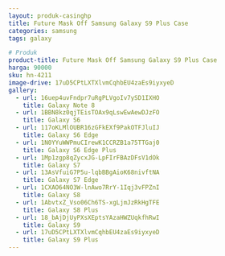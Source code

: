 ```yaml
---
layout: produk-casinghp
title: Future Mask Off Samsung Galaxy S9 Plus Case
categories: samsung
tags: galaxy

# Produk
product-title: Future Mask Off Samsung Galaxy S9 Plus Case
harga: 90000
sku: hn-4211
image-drive: 17uD5CPtLXTXlvmCqhbEU4zaEs9iyxyeD
gallery:
  - url: 16uep4uvFndpr7uRgPLVgoIv7ySD1IXHO
    title: Galaxy Note 8
  - url: 1BBN8kz0qjTEisTOAx9qLswEwAewDJzFO
    title: Galaxy S6
  - url: 117oKLMlOUBR16zGFkEXf9PakOTFJluIJ
    title: Galaxy S6 Edge
  - url: 1N0YYuWWPmuCIrewK1CCRZB1a75TTGaj0
    title: Galaxy S6 Edge Plus
  - url: 1Mp1zgp8qZycxJG-LpFIrFBAzDFsV1dOk
    title: Galaxy S7
  - url: 13AsVfuiG7P5u-lqbBBgAioK68nivftNA
    title: Galaxy S7 Edge
  - url: 1CXAO64NO3W-lnAwo7RrY-1Iqj3vFPZnI
    title: Galaxy S8
  - url: 1AbvtxZ_Vso06Ch6TS-xgLjmJzRkHgTFE
    title: Galaxy S8 Plus
  - url: 18_bAjDjUyPXsXEptsYAzaHWZUqkfhRwI
    title: Galaxy S9
  - url: 17uD5CPtLXTXlvmCqhbEU4zaEs9iyxyeD
    title: Galaxy S9 Plus
---
```

